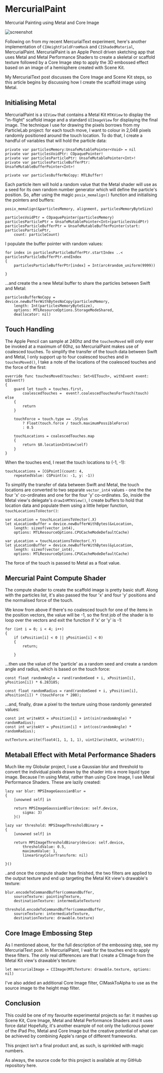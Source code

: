 # MercurialPaint
Mercurial Painting using Metal and Core Image

![screenshot](MercurialPaint/screenshot.jpg)

Following on from my recent MercurialText experiment, here's another implementation of `CIHeightFieldFromMask` and `CIShadedMaterial`, MercurialPaint. MercurialPaint is an Apple Pencil driven sketching app that uses Metal and Metal Performance Shaders to create a skeletal or scaffold texture followed by a Core Image step to apply the 3D embossed effect based on an image of a hemisphere created with Scene Kit.

My MercurialText post discusses the Core Image and Scene Kit steps, so this article begins by discussing how I create the scaffold image using Metal.

## Initialising Metal

MercurialPaint is a `UIView` that contains a Metal Kit `MTKView` to display the "in-flight" scaffold image and a standard `UIImageView` for displaying the final image. The technique I use for drawing the pixels borrows from my ParticleLab project: for each touch move, I want to colour in 2,048 pixels randomly positioned around the touch location. To do that, I create a handful of variables that will hold the particle data:

    private var particlesMemory:UnsafeMutablePointer<Void> = nil
    private var particlesVoidPtr: COpaquePointer!
    private var particlesParticlePtr: UnsafeMutablePointer<Int>!
    private var particlesParticleBufferPtr: UnsafeMutableBufferPointer<Int>!

    private var particlesBufferNoCopy: MTLBuffer!

Each particle item will hold a random value that the Metal shader will use as a seed for its own random number generator which will define the particle's position. So, after using the magic `posix_memalign()` function and initialising the pointers and buffers:

    posix_memalign(&particlesMemory, alignment, particlesMemoryByteSize)
    
    particlesVoidPtr = COpaquePointer(particlesMemory)
    particlesParticlePtr = UnsafeMutablePointer<Int>(particlesVoidPtr)
    particlesParticleBufferPtr = UnsafeMutableBufferPointer(start: particlesParticlePtr,
        count: particleCount)

I populate the buffer pointer with random values:

    for index in particlesParticleBufferPtr.startIndex ..< particlesParticleBufferPtr.endIndex
    {
        particlesParticleBufferPtr[index] = Int(arc4random_uniform(9999))

    }

...and create the a new Metal buffer to share the particles between Swift and Metal:

    particlesBufferNoCopy = device.newBufferWithBytesNoCopy(particlesMemory,
        length: Int(particlesMemoryByteSize),
        options: MTLResourceOptions.StorageModeShared,
        deallocator: nil)

## Touch Handling

The Apple Pencil can sample at 240hz and the `touchesMoved` will only ever be invoked at a maximum of 60hz, so MercurialPaint makes use of coalesced touches. To simplify the transfer of the touch data between Swift and Metal, I only support up to four coalesced touches and in `touchesMoved()`, I take a note of the locations of the coalesced touches and the force of the first:

    override func touchesMoved(touches: Set<UITouch>, withEvent event: UIEvent?)
    {
        guard let touch = touches.first,
            coalescedTouches =  event?.coalescedTouchesForTouch(touch) else
        {
            return
        }

        touchForce = touch.type == .Stylus
            ? Float(touch.force / touch.maximumPossibleForce)
            : 0.5
        
        touchLocations = coalescedTouches.map
        {
            return $0.locationInView(self)
        }
    }

When the touches end, I reset the touch locations to (-1, -1):

    touchLocations = [CGPoint](count: 4, 
        repeatedValue: CGPoint(x: -1, y: -1))

To simplify the transfer of data between Swift and Metal, the touch locations are converted to two separate `vector_int4` values - one the the four 'x' co-ordinates and one for the four 'y' co-ordinates. So, inside the Metal view's delegate's `drawInMTKView()`, I create buffers to hold that location data and populate them using a little helper function, `touchLocationsToVector()`:

    var xLocation = touchLocationsToVector(.X)
    let xLocationBuffer = device.newBufferWithBytes(&xLocation,
        length: sizeof(vector_int4),
        options: MTLResourceOptions.CPUCacheModeDefaultCache)

    var yLocation = touchLocationsToVector(.Y)
    let yLocationBuffer = device.newBufferWithBytes(&yLocation,
        length: sizeof(vector_int4),
        options: MTLResourceOptions.CPUCacheModeDefaultCache)

The force of the touch is passed to Metal as a float value. 

## Mercurial Paint Compute Shader

The compute shader to create the scaffold image is pretty basic stuff. Along with the particles list, it's also passed the four 'x' and four 'y' positions and the normalised force of the touch.

We know from above if there's no coalesced touch for one of the items in the position vectors, the value will be -1, so the first job of the shader is to loop over the vectors and exit the function if 'x' or 'y' is -1:

    for (int i = 0; i < 4; i++)
    {
        if (xPosition[i] < 0 || yPosition[i] < 0)
        {
            return;

        }

...then use the value of the 'particle' as a random seed and create a random angle and radius, which is based on the touch force:

    const float randomAngle = rand(randomSeed + i, xPosition[i], yPosition[i]) * 6.283185;
    
    const float randomRadius = rand(randomSeed + i, yPosition[i], xPosition[i]) * (touchForce * 200);

...and, finally, draw a pixel to the texture using those randomly generated values:

    const int writeAtX = xPosition[i] + int(sin(randomAngle) * randomRadius);
    const int writeAtY = yPosition[i] + int(cos(randomAngle) * randomRadius);
    
    outTexture.write(float4(1, 1, 1, 1), uint2(writeAtX, writeAtY));

## Metaball Effect with Metal Performance Shaders

Much like my Globular project, I use a Gaussian blur and threshold to convert the individual pixels drawn by the shader into a more liquid type image. Because I'm using Metal, rather than using Core Image, I use Metal Performance Shaders. These are lazily created:

    lazy var blur: MPSImageGaussianBlur =
    {
        [unowned self] in
        
        return MPSImageGaussianBlur(device: self.device,
            sigma: 3)
        }()
    
    lazy var threshold: MPSImageThresholdBinary =
    {
        [unowned self] in
        
        return MPSImageThresholdBinary(device: self.device,
            thresholdValue: 0.5,
            maximumValue: 1,
            linearGrayColorTransform: nil)

    }()

..and once the compute shader has finished, the two filters are applied to the output texture and end up targeting the Metal Kit view's drawable's texture:

    blur.encodeToCommandBuffer(commandBuffer,
        sourceTexture: paintingTexture,
        destinationTexture: intermediateTexture)
    
    threshold.encodeToCommandBuffer(commandBuffer,
        sourceTexture: intermediateTexture,
        destinationTexture: drawable.texture)

## Core Image Embossing Step

As I mentioned above, for the full description of the embossing step, see my MercurialText post. In MercurialPaint, I wait for the touches end to apply these filters. The only real differences are that I create a CIImage from the Metal Kit view's drawable's texture:

    let mercurialImage = CIImage(MTLTexture: drawable.texture, options: nil)

I've also added an additional Core Image filter, CIMaskToAlpha to use as the source image to the height map filter.

## Conclusion

This could be one of my favourite experimental projects so far: it mashes up Scene Kit, Core Image, Metal and Metal Performance Shaders and it uses force data! Hopefully, it's another example of not only the ludicrous power of the iPad Pro, Metal and Core Image but the creative potential of what can be achieved by combining Apple's range of different frameworks. 

This project isn't a final product and, as such, is sprinkled with magic numbers. 

As always, the source code for this project is available at my GitHub repository here. 
